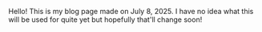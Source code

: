 Hello! This is my blog page made on July 8, 2025. I have no idea what this will be used for quite yet but hopefully that'll change soon!

